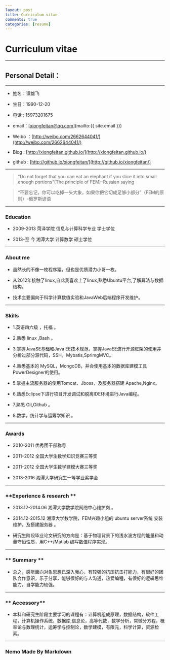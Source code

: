 ```yaml
---
layout: post
title: Curriculum vitae
comments: true
categories: [resume]
---
```



# **Curriculum vitae**

---

## **Personal Detail：**

---

* 姓名：谭雄飞

* 生日：1990-12-20

* 电话 : 15973201675

* email：[xiongfeitan@qq.com](mailto:{{ site.email }})

* Weibo ：[http://weibo.com/2662644041/](http://weibo.com/2662644041/)

* Blog      : [http://xiongfeitan.github.io/](http://xiongfeitan.github.io/)

* github  : [http://github.io/xiongfeitan/](http://github.io/xiongfeitan/)

---

> “Do not forget that you can eat an elephant if you slice it into small enough portions”(The principle of FEM)–Russian saying

> “不要忘记，你可以吃掉一头大象，如果你把它切成足够小部分”（FEM的原则）-俄罗斯谚语


---

### **Education**

* 2009-2013 菏泽学院 信息与计算科学专业 学士学位

* 2013-至 今 湘潭大学 计算数学         硕士学位


---

### **About me**

* 虽然长的不像一枚程序猿，但也是优质潜力小哥一枚。

* 从2012年接触了linux,自此我喜欢上了linux,熟悉Ubuntu平台,了解算法与数据结构。

* 技术主要偏向于科学计算数值实验和JavaWeb后端程序开发维护。

---

### **Skills**

* 1.英语四六级 ，托福 。

* 2.熟悉 linux ,Bash 。

* 3.掌握JavaSE基础和Java EE技术规范，掌握JavaEE流行开源框架的使用并分析过部分源代码，SSH，Mybatis,SprimgMVC。

* 4.熟悉基本的 MySQL，MongoDB，并会使用基本的数据库建模工具PowerDesigner的使用。

* 5.掌握主流服务器的使用Tomcat、Jboss，及服务器搭建 Apache,Nginx。

* 6.熟悉Eclipse下进行项目开发调试和脱离IDE环境进行Java编程。

* 7.熟悉 Git,Github 。

* 8.数学，统计学与运筹学知识 。

---

### **Awards**

* 2010-2011 优秀团干部称号

* 2011–2012 全国大学生数学知识竞赛三等奖

* 2011–2012 全国大学生数学建模大赛三等奖

* 2013-2016 湘潭大学研究生一等学业奖学金

---

### **Experience & research **

* 2013.12-2014.06 湘潭大学数学院网络中心维护岗 。

* 2014.12-2015.12 湘潭大学数学院，FEM兴趣小组的 ubuntu server系统 安装维护，及搭建服务器 。

* 研究生阶段毕业论文研究的方向是：基于物理背景下的浅水波方程的能量和动量守恒性质，用C++/Matlab 编写数值程序实现。


---


### ** Summary **
* 总之，感觉面向对象思想已深入我心，有较强的抗压抗击打能力，有很好的团队合作意识，乐于分享，能够很好的与人沟通，热爱编程，有很好的逻辑思维能力，自学能力较强。

---

### ** Accessory**

* 本科和研究生阶段主要学习的课程有：计算机组成原理，数据结构，软件工程，计算机操作系统，数据库,信息论，高等代数，数学分析，常微分方程，概率论与数理统计，运筹学与控制论，数学建模，有限元，科学计算，资源检索。

---

### Nemo Made By Markdown










